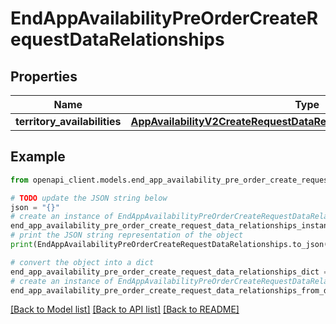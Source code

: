 # EndAppAvailabilityPreOrderCreateRequestDataRelationships


## Properties

Name | Type | Description | Notes
------------ | ------------- | ------------- | -------------
**territory_availabilities** | [**AppAvailabilityV2CreateRequestDataRelationshipsTerritoryAvailabilities**](AppAvailabilityV2CreateRequestDataRelationshipsTerritoryAvailabilities.md) |  | 

## Example

```python
from openapi_client.models.end_app_availability_pre_order_create_request_data_relationships import EndAppAvailabilityPreOrderCreateRequestDataRelationships

# TODO update the JSON string below
json = "{}"
# create an instance of EndAppAvailabilityPreOrderCreateRequestDataRelationships from a JSON string
end_app_availability_pre_order_create_request_data_relationships_instance = EndAppAvailabilityPreOrderCreateRequestDataRelationships.from_json(json)
# print the JSON string representation of the object
print(EndAppAvailabilityPreOrderCreateRequestDataRelationships.to_json())

# convert the object into a dict
end_app_availability_pre_order_create_request_data_relationships_dict = end_app_availability_pre_order_create_request_data_relationships_instance.to_dict()
# create an instance of EndAppAvailabilityPreOrderCreateRequestDataRelationships from a dict
end_app_availability_pre_order_create_request_data_relationships_from_dict = EndAppAvailabilityPreOrderCreateRequestDataRelationships.from_dict(end_app_availability_pre_order_create_request_data_relationships_dict)
```
[[Back to Model list]](../README.md#documentation-for-models) [[Back to API list]](../README.md#documentation-for-api-endpoints) [[Back to README]](../README.md)


